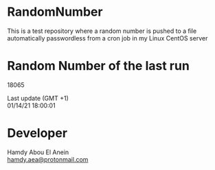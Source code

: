 # RandomNumber    
This is a test repository where a random number is pushed to a file automatically passwordless from a cron job in my Linux CentOS server    
# Random Number of the last run   
18065
      
Last update (GMT +1)    
01/14/21 18:00:01
# Developer    
Hamdy Abou El Anein   
hamdy.aea@protonmail.com
